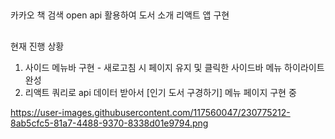 ##
카카오 책 검색 open api 활용하여 도서 소개 리액트 앱 구현
##
현재 진행 상황
1. 사이드 메뉴바 구현 - 새로고침 시 페이지 유지 및 클릭한 사이드바 메뉴 하이라이트 완성
2. 리액트 쿼리로 api 데이터 받아서 [인기 도서 구경하기] 메뉴 페이지 구현 중

https://user-images.githubusercontent.com/117560047/230775212-8ab5cfc5-81a7-4488-9370-8338d01e9794.png
